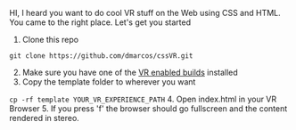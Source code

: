 HI, I heard you want to do cool VR stuff on the Web using CSS and HTML. You came to the right place. Let's get you started

1. Clone this repo

`git clone https://github.com/dmarcos/cssVR.git`

2. Make sure you have one of the [VR enabled builds](http://vrhelloworld.com/builds/ "VR Firefox") installed
3. Copy the template folder to wherever you want

`cp -rf template YOUR_VR_EXPERIENCE_PATH`
4. Open index.html in your VR Browser
5. If you press 'f' the browser should go fullscreen and the content rendered in stereo.


